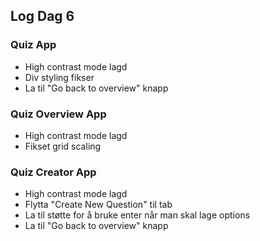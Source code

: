 ## Log Dag 6

### Quiz App
  -  High contrast mode lagd
  -  Div styling fikser
  -  La til "Go back to overview" knapp

### Quiz Overview App
  -  High contrast mode lagd
  -  Fikset grid scaling

### Quiz Creator App
  -  High contrast mode lagd
  -  Flytta "Create New Question" til tab
  -  La til støtte for å bruke enter når man skal lage options
  -  La til "Go back to overview" knapp
